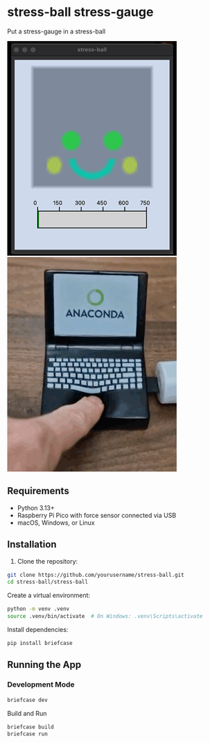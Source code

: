 # stress-ball stress-gauge

Put a stress-gauge in a stress-ball

![](stress-ball.gif) ![](stress-ball-press.gif)

## Requirements

- Python 3.13+
- Raspberry Pi Pico with force sensor connected via USB
- macOS, Windows, or Linux

## Installation

1. Clone the repository:

```bash
git clone https://github.com/yourusername/stress-ball.git
cd stress-ball/stress-ball
```

Create a virtual environment:

```bash
python -m venv .venv
source .venv/bin/activate  # On Windows: .venv\Scripts\activate
```

Install dependencies:

```bash
pip install briefcase
```
## Running the App

### Development Mode

```bash
briefcase dev
```
Build and Run

```bash
briefcase build
briefcase run
```
